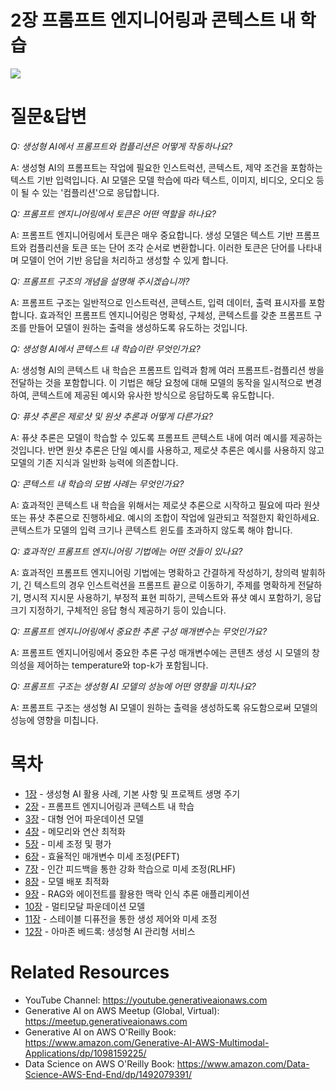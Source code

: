 # 2장 프롬프트 엔지니어링과 콘텍스트 내 학습
[![](../img/gaia_book_cover_sm.png)](https://www.amazon.com/Generative-AI-AWS-Multimodal-Applications/dp/1098159225/)

# 질문&답변

_Q: 생성형 AI에서 프롬프트와 컴플리션은 어떻게 작동하나요?_

A: 생성형 AI의 프롬프트는 작업에 필요한 인스트럭션, 콘텍스트, 제약 조건을 포함하는 텍스트 기반 입력입니다. AI 모델은 모델 학습에 따라 텍스트, 이미지, 비디오, 오디오 등이 될 수 있는 '컴플리션'으로 응답합니다.

_Q: 프롬프트 엔지니어링에서 토큰은 어떤 역할을 하나요?_

A: 프롬프트 엔지니어링에서 토큰은 매우 중요합니다. 생성 모델은 텍스트 기반 프롬프트와 컴플리션을 토큰 또는 단어 조각 순서로 변환합니다. 이러한 토큰은 단어를 나타내며 모델이 언어 기반 응답을 처리하고 생성할 수 있게 합니다.

_Q: 프롬프트 구조의 개념을 설명해 주시겠습니까?_

A: 프롬프트 구조는 일반적으로 인스트럭션, 콘텍스트, 입력 데이터, 출력 표시자를 포함합니다. 효과적인 프롬프트 엔지니어링은 명확성, 구체성, 콘텍스트를 갖춘 프롬프트 구조를 만들어 모델이 원하는 출력을 생성하도록 유도하는 것입니다.

_Q: 생성형 AI에서 콘텍스트 내 학습이란 무엇인가요?_

A: 생성형 AI의 콘텍스트 내 학습은 프롬프트 입력과 함께 여러 프롬프트-컴플리션 쌍을 전달하는 것을 포함합니다. 이 기법은 해당 요청에 대해 모델의 동작을 일시적으로 변경하여, 콘텍스트에 제공된 예시와 유사한 방식으로 응답하도록 유도합니다.

_Q: 퓨샷 추론은 제로샷 및 원샷 추론과 어떻게 다른가요?_

A: 퓨샷 추론은 모델이 학습할 수 있도록 프롬프트 콘텍스트 내에 여러 예시를 제공하는 것입니다. 반면 원샷 추론은 단일 예시를 사용하고, 제로샷 추론은 예시를 사용하지 않고 모델의 기존 지식과 일반화 능력에 의존합니다.

_Q: 콘텍스트 내 학습의 모범 사례는 무엇인가요?_

A: 효과적인 콘텍스트 내 학습을 위해서는 제로샷 추론으로 시작하고 필요에 따라 원샷 또는 퓨샷 추론으로 진행하세요. 예시의 조합이 작업에 일관되고 적절한지 확인하세요. 콘텍스트가 모델의 입력 크기나 콘텍스트 윈도를 초과하지 않도록 해야 합니다.

_Q: 효과적인 프롬프트 엔지니어링 기법에는 어떤 것들이 있나요?_

A: 효과적인 프롬프트 엔지니어링 기법에는 명확하고 간결하게 작성하기, 창의력 발휘하기, 긴 텍스트의 경우 인스트럭션을 프롬프트 끝으로 이동하기, 주제를 명확하게 전달하기, 명시적 지시문 사용하기, 부정적 표현 피하기, 콘텍스트와 퓨샷 예시 포함하기, 응답 크기 지정하기, 구체적인 응답 형식 제공하기 등이 있습니다.

_Q: 프롬프트 엔지니어링에서 중요한 추론 구성 매개변수는 무엇인가요?_

A: 프롬프트 엔지니어링에서 중요한 추론 구성 매개변수에는 콘텐츠 생성 시 모델의 창의성을 제어하는 temperature와 top-k가 포함됩니다.

_Q: 프롬프트 구조는 생성형 AI 모델의 성능에 어떤 영향을 미치나요?_

A: 프롬프트 구조는 생성형 AI 모델이 원하는 출력을 생성하도록 유도함으로써 모델의 성능에 영향을 미칩니다.

# 목차
* [1장](/01_intro) - 생성형 AI 활용 사례, 기본 사항 및 프로젝트 생명 주기
* [2장](/02_prompt) - 프롬프트 엔지니어링과 콘텍스트 내 학습
* [3장](/03_foundation) - 대형 언어 파운데이션 모델
* [4장](/04_optimize) - 메모리와 연산 최적화
* [5장](/05_finetune) - 미세 조정 및 평가
* [6장](/06_peft) - 효율적인 매개변수 미세 조정(PEFT)
* [7장](/07_rlhf) - 인간 피드백을 통한 강화 학습으로 미세 조정(RLHF)
* [8장](/08_deploy) - 모델 배포 최적화
* [9장](/09_rag) - RAG와 에이전트를 활용한 맥락 인식 추론 애플리케이션
* [10장](/10_multimodal) - 멀티모달 파운데이션 모델
* [11장](/11_diffusers) - 스테이블 디퓨전을 통한 생성 제어와 미세 조정
* [12장](/12_bedrock) - 아마존 베드록: 생성형 AI 관리형 서비스

# Related Resources
* YouTube Channel: https://youtube.generativeaionaws.com
* Generative AI on AWS Meetup (Global, Virtual): https://meetup.generativeaionaws.com
* Generative AI on AWS O'Reilly Book: https://www.amazon.com/Generative-AI-AWS-Multimodal-Applications/dp/1098159225/
* Data Science on AWS O'Reilly Book: https://www.amazon.com/Data-Science-AWS-End-End/dp/1492079391/
